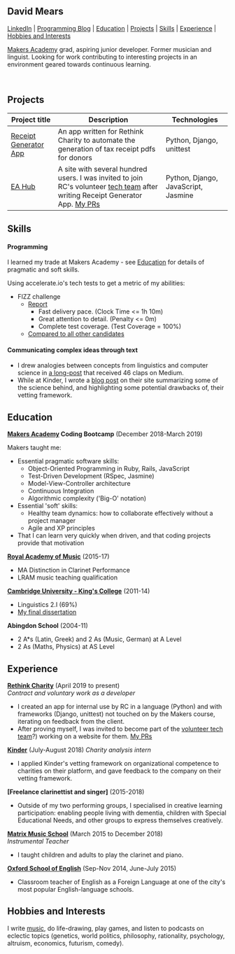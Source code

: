 ## David Mears
[LinkedIn](https://www.linkedin.com/in/david-mears-2605a7159/) | [Programming Blog](https://medium.com/@davidmears/) | [Education](#education) | [Projects](#projects) | [Skills](#skills) |  [Experience](#experience) | [Hobbies and Interests](#hobbies-and-interests)

[Makers Academy](https://makers.tech) grad, aspiring junior developer. Former musician and linguist. Looking for work contributing to interesting projects in an environment geared towards continuous learning.

<a href="https://sourcerer.io/david-mears"><img src="https://img.shields.io/badge/Ruby-233%20commits-orange.svg" alt=""></a>
<a href="https://sourcerer.io/david-mears"><img src="https://img.shields.io/badge/JavaScript-188%20commits-orange.svg" alt=""></a>
<a href="https://sourcerer.io/david-mears"><img src="https://img.shields.io/badge/HTML/CSS-416%20commits-orange.svg" alt=""></a>
<a href="https://sourcerer.io/david-mears"><img src="https://img.shields.io/badge/Python-114%20commits-orange.svg" alt=""></a>
<a href="https://sourcerer.io/david-mears"><img src="https://img.shields.io/badge/CoffeeScript-85%20commits-orange.svg" alt=""></a>

## Projects

| Project title    | Description          | Technologies        |
| ---                                                                     |---                 |---                                                        |
| [Receipt Generator App](https://github.com/rtcharity/receipt_generator_app)  | An app written for Rethink Charity to automate the generation of tax receipt pdfs for donors | Python, Django, unittest |
| [EA Hub](https://github.com/rtcharity/eahub.org) | A site with several hundred users. I was invited to join RC's volunteer [tech team](https://github.com/orgs/rtcharity/teams/tech) after writing Receipt Generator App. [My PRs](https://github.com/rtcharity/eahub.org/pulls?utf8=%E2%9C%93&q=is%3Apr+author%3Adavid-mears+) | Python, Django, JavaScript, Jasmine |

## Skills

#### Programming

I learned my trade at Makers Academy - see [Education](#education) for details of pragmatic and soft skills.

Using accelerate.io's tech tests to get a metric of my abilities:
- FIZZ challenge
    - [Report](https://report.accelerate.io/FIZ/mears0iouhka/index.html?candidate=dixe01&benchmark=Mears&rangeFrom=0&rangeTo=300)
        - Fast delivery pace. (Clock Time <= 1h 10m)
        - Great attention to detail. (Penalty <= 0m)
        - Complete test coverage. (Test Coverage = 100%)
    - [Compared to all other candidates](https://report.accelerate.io/FIZ/mears0iouhka/index.html?candidate=dixe01&benchmark=All%20candidates&rangeFrom=0&rangeTo=300)

#### Communicating complex ideas through text

- I drew analogies between concepts from linguistics and computer science in [a long-post](https://medium.com/@davidmears/) that received 46 claps on Medium.
- While at Kinder, I wrote a [blog post](https://kinder.world/blogs/company/increasing-effectiveness-with-high-quality-internal-research-19405) on their site summarizing some of the science behind, and highlighting some potential drawbacks of, their vetting framework.

## Education

**[Makers Academy](http://makersacademy.com/) Coding Bootcamp** (December 2018-March 2019)

Makers taught me:
- Essential pragmatic software skills:
    - Object-Oriented Programming in Ruby, Rails, JavaScript
    - Test-Driven Development (RSpec, Jasmine)
    - Model-View-Controller architecture
    - Continuous Integration
    - Algorithmic complexity ('Big-O' notation)
- Essential 'soft' skills:
    - Healthy team dynamics: how to collaborate effectively without a project manager
    - Agile and XP principles
- That I can learn very quickly when driven, and that coding projects provide that motivation

**[Royal Academy of Music](https://www.ram.ac.uk/)** (2015-17)

- MA Distinction in Clarinet Performance
- LRAM music teaching qualification

**[Cambridge University - King's College](https://www.cam.ac.uk/)** (2011-14)

- Linguistics 2.I (69%)
- [My final dissertation](https://www.academia.edu/6572064/Theoretical_accounts_of_phonetic_correlates_of_gender)

**Abingdon School** (2004-11)

- 2 A\*s (Latin, Greek) and 2 As (Music, German) at A Level
- 2 As (Maths, Physics) at AS Level

## Experience

**[Rethink Charity](https://rtcharity.org/)** (April 2019 to present)    
*Contract and voluntary work as a developer*

- I created an app for internal use by RC in a language (Python) and with frameworks (Django, unittest) not touched on by the Makers course, iterating on feedback from the client.
- After proving myself, I was invited to become part of the [volunteer tech team](https://github.com/orgs/rtcharity/teams/tech)?) working on a website for them. [My PRs](https://github.com/rtcharity/eahub.org/pulls?utf8=%E2%9C%93&q=is%3Apr+author%3Adavid-mears+)

**[Kinder](https://kinder.world/)** (July-August 2018)
*Charity analysis intern*

- I applied Kinder's vetting framework on organizational competence to charities on their platform, and gave feedback to the company on their vetting framework.

**[Freelance clarinettist and singer]** (2015-2018)

- Outside of my two performing groups, I specialised in creative learning participation: enabling people living with dementia, children with Special Educational Needs, and other groups to express themselves creatively.

**[Matrix Music School](https://www.matrixmusicschool.co.uk/)** (March 2015 to December 2018)   
*Instrumental Teacher*

- I taught children and adults to play the clarinet and piano.

**[Oxford School of English](https://www.oxfordschoolofenglish.com/)**  (Sep-Nov 2014, June-July 2015)

- Classroom teacher of English as a Foreign Language at one of the city's most popular English-language schools.

## Hobbies and Interests

I write [music](https://www.youtube.com/watch?v=_ZULf__C2k8), do life-drawing, play games, and listen to podcasts on eclectic topics (genetics, world politics, philosophy, rationality, psychology, altruism, economics, futurism, comedy).
